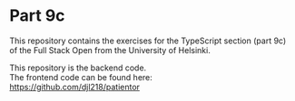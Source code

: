 # Part 9c

This repository contains the exercises for the TypeScript section (part 9c) of the Full Stack Open from the University of Helsinki.

This repository is the backend code.\
The frontend code can be found here:\
https://github.com/djl218/patientor